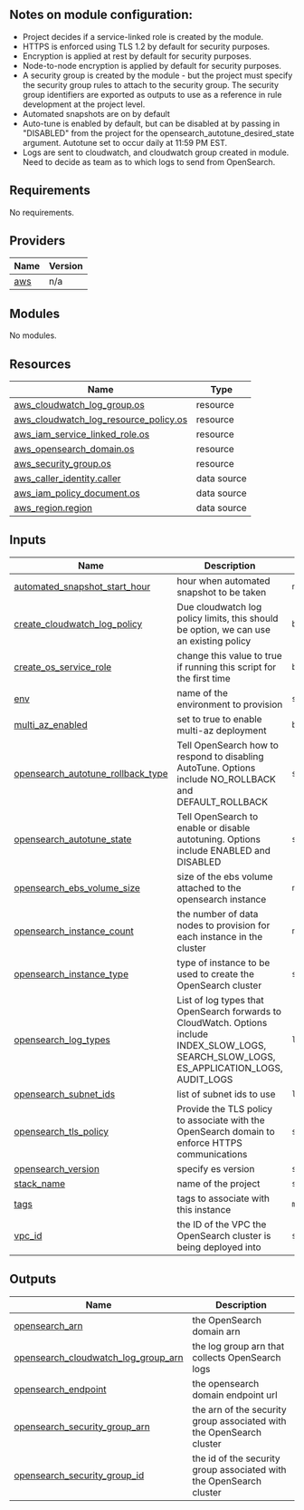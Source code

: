 ## Notes on module configuration:

- Project decides if a service-linked role is created by the module. 
- HTTPS is enforced using TLS 1.2 by default for security purposes. 
- Encryption is applied at rest by default for security purposes.
- Node-to-node encryption is applied by default for security purposes.
- A security group is created by the module - but the project must specify the security group rules to attach to the security group. The security group identifiers are exported as outputs to use as a reference in rule development at the project level.
- Automated snapshots are on by default
- Auto-tune is enabled by default, but can be disabled at by passing in "DISABLED" from the project for the opensearch_autotune_desired_state argument. Autotune set to occur daily at 11:59 PM EST. 
- Logs are sent to cloudwatch, and cloudwatch group created in module. Need to decide as team as to which logs to send from OpenSearch.



<!-- BEGIN_TF_DOCS -->
## Requirements

No requirements.

## Providers

| Name | Version |
|------|---------|
| <a name="provider_aws"></a> [aws](#provider\_aws) | n/a |

## Modules

No modules.

## Resources

| Name | Type |
|------|------|
| [aws_cloudwatch_log_group.os](https://registry.terraform.io/providers/hashicorp/aws/latest/docs/resources/cloudwatch_log_group) | resource |
| [aws_cloudwatch_log_resource_policy.os](https://registry.terraform.io/providers/hashicorp/aws/latest/docs/resources/cloudwatch_log_resource_policy) | resource |
| [aws_iam_service_linked_role.os](https://registry.terraform.io/providers/hashicorp/aws/latest/docs/resources/iam_service_linked_role) | resource |
| [aws_opensearch_domain.os](https://registry.terraform.io/providers/hashicorp/aws/latest/docs/resources/opensearch_domain) | resource |
| [aws_security_group.os](https://registry.terraform.io/providers/hashicorp/aws/latest/docs/resources/security_group) | resource |
| [aws_caller_identity.caller](https://registry.terraform.io/providers/hashicorp/aws/latest/docs/data-sources/caller_identity) | data source |
| [aws_iam_policy_document.os](https://registry.terraform.io/providers/hashicorp/aws/latest/docs/data-sources/iam_policy_document) | data source |
| [aws_region.region](https://registry.terraform.io/providers/hashicorp/aws/latest/docs/data-sources/region) | data source |

## Inputs

| Name | Description | Type | Default | Required |
|------|-------------|------|---------|:--------:|
| <a name="input_automated_snapshot_start_hour"></a> [automated\_snapshot\_start\_hour](#input\_automated\_snapshot\_start\_hour) | hour when automated snapshot to be taken | `number` | `23` | no |
| <a name="input_create_cloudwatch_log_policy"></a> [create\_cloudwatch\_log\_policy](#input\_create\_cloudwatch\_log\_policy) | Due cloudwatch log policy limits, this should be option, we can use an existing policy | `bool` | `false` | no |
| <a name="input_create_os_service_role"></a> [create\_os\_service\_role](#input\_create\_os\_service\_role) | change this value to true if running this script for the first time | `bool` | `false` | no |
| <a name="input_env"></a> [env](#input\_env) | name of the environment to provision | `string` | n/a | yes |
| <a name="input_multi_az_enabled"></a> [multi\_az\_enabled](#input\_multi\_az\_enabled) | set to true to enable multi-az deployment | `bool` | n/a | yes |
| <a name="input_opensearch_autotune_rollback_type"></a> [opensearch\_autotune\_rollback\_type](#input\_opensearch\_autotune\_rollback\_type) | Tell OpenSearch how to respond to disabling AutoTune. Options include NO\_ROLLBACK and DEFAULT\_ROLLBACK | `string` | `"DEFAULT_ROLLBACK"` | no |
| <a name="input_opensearch_autotune_state"></a> [opensearch\_autotune\_state](#input\_opensearch\_autotune\_state) | Tell OpenSearch to enable or disable autotuning. Options include ENABLED and DISABLED | `string` | `"ENABLED"` | no |
| <a name="input_opensearch_ebs_volume_size"></a> [opensearch\_ebs\_volume\_size](#input\_opensearch\_ebs\_volume\_size) | size of the ebs volume attached to the opensearch instance | `number` | `30` | no |
| <a name="input_opensearch_instance_count"></a> [opensearch\_instance\_count](#input\_opensearch\_instance\_count) | the number of data nodes to provision for each instance in the cluster | `number` | `2` | no |
| <a name="input_opensearch_instance_type"></a> [opensearch\_instance\_type](#input\_opensearch\_instance\_type) | type of instance to be used to create the OpenSearch cluster | `string` | `"t3.medium.search"` | no |
| <a name="input_opensearch_log_types"></a> [opensearch\_log\_types](#input\_opensearch\_log\_types) | List of log types that OpenSearch forwards to CloudWatch. Options include INDEX\_SLOW\_LOGS, SEARCH\_SLOW\_LOGS, ES\_APPLICATION\_LOGS, AUDIT\_LOGS | `list(string)` | <pre>[<br>  "AUDIT_LOGS"<br>]</pre> | no |
| <a name="input_opensearch_subnet_ids"></a> [opensearch\_subnet\_ids](#input\_opensearch\_subnet\_ids) | list of subnet ids to use | `list(string)` | n/a | yes |
| <a name="input_opensearch_tls_policy"></a> [opensearch\_tls\_policy](#input\_opensearch\_tls\_policy) | Provide the TLS policy to associate with the OpenSearch domain to enforce HTTPS communications | `string` | `"Policy-Min-TLS-1-2-2019-07"` | no |
| <a name="input_opensearch_version"></a> [opensearch\_version](#input\_opensearch\_version) | specify es version | `string` | `"OpenSearch_1.2"` | no |
| <a name="input_stack_name"></a> [stack\_name](#input\_stack\_name) | name of the project | `string` | n/a | yes |
| <a name="input_tags"></a> [tags](#input\_tags) | tags to associate with this instance | `map(string)` | n/a | yes |
| <a name="input_vpc_id"></a> [vpc\_id](#input\_vpc\_id) | the ID of the VPC the OpenSearch cluster is being deployed into | `string` | n/a | yes |

## Outputs

| Name | Description |
|------|-------------|
| <a name="output_opensearch_arn"></a> [opensearch\_arn](#output\_opensearch\_arn) | the OpenSearch domain arn |
| <a name="output_opensearch_cloudwatch_log_group_arn"></a> [opensearch\_cloudwatch\_log\_group\_arn](#output\_opensearch\_cloudwatch\_log\_group\_arn) | the log group arn that collects OpenSearch logs |
| <a name="output_opensearch_endpoint"></a> [opensearch\_endpoint](#output\_opensearch\_endpoint) | the opensearch domain endpoint url |
| <a name="output_opensearch_security_group_arn"></a> [opensearch\_security\_group\_arn](#output\_opensearch\_security\_group\_arn) | the arn of the security group associated with the OpenSearch cluster |
| <a name="output_opensearch_security_group_id"></a> [opensearch\_security\_group\_id](#output\_opensearch\_security\_group\_id) | the id of the security group associated with the OpenSearch cluster |
<!-- END_TF_DOCS -->